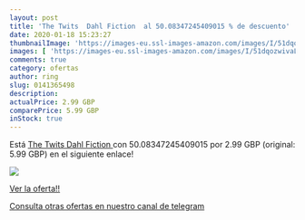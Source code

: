 ```yaml
---
layout: post
title: 'The Twits  Dahl Fiction  al 50.08347245409015 % de descuento'
date: 2020-01-18 15:23:27
thumbnailImage: 'https://images-eu.ssl-images-amazon.com/images/I/51dqozwivaL._SL200_.jpg'
images: [ 'https://images-eu.ssl-images-amazon.com/images/I/51dqozwivaL._SL200_.jpg' ]
comments: true
category: ofertas
author: ring
slug: 0141365498
description:
actualPrice: 2.99 GBP
comparePrice: 5.99 GBP
inStock: true
---
```


Está [The Twits  Dahl Fiction ](https://www.amazon.com/dp/0141365498/?tag=redken08-20) con 50.08347245409015 por 2.99 GBP (original: 5.99 GBP) en el siguiente enlace!

[![](https://images-eu.ssl-images-amazon.com/images/I/51dqozwivaL._SL200_.jpg)](https://www.amazon.com/dp/0141365498/?tag=redken08-20)

[Ver la oferta!!](https://www.amazon.com/dp/0141365498/?tag=redken08-20)

[Consulta otras ofertas en nuestro canal de telegram](https://t.me/s/ofertas25)
